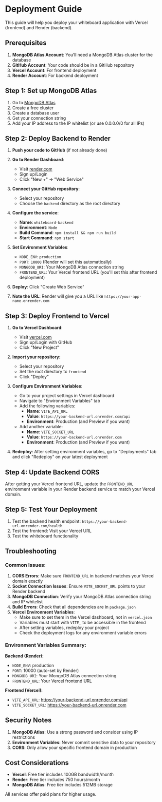 # Deployment Guide

This guide will help you deploy your whiteboard application with Vercel (frontend) and Render (backend).

## Prerequisites

1. **MongoDB Atlas Account**: You'll need a MongoDB Atlas cluster for the database
2. **GitHub Account**: Your code should be in a GitHub repository
3. **Vercel Account**: For frontend deployment
4. **Render Account**: For backend deployment

## Step 1: Set up MongoDB Atlas

1. Go to [MongoDB Atlas](https://www.mongodb.com/atlas)
2. Create a free cluster
3. Create a database user
4. Get your connection string
5. Add your IP address to the IP whitelist (or use 0.0.0.0/0 for all IPs)

## Step 2: Deploy Backend to Render

1. **Push your code to GitHub** (if not already done)

2. **Go to Render Dashboard**:
   - Visit [render.com](https://render.com)
   - Sign up/Login
   - Click "New +" → "Web Service"

3. **Connect your GitHub repository**:
   - Select your repository
   - Choose the `backend` directory as the root directory

4. **Configure the service**:
   - **Name**: `whiteboard-backend`
   - **Environment**: `Node`
   - **Build Command**: `npm install && npm run build`
   - **Start Command**: `npm start`

5. **Set Environment Variables**:
   - `NODE_ENV`: `production`
   - `PORT`: `10000` (Render will set this automatically)
   - `MONGODB_URI`: Your MongoDB Atlas connection string
   - `FRONTEND_URL`: Your Vercel frontend URL (you'll set this after frontend deployment)

6. **Deploy**: Click "Create Web Service"

7. **Note the URL**: Render will give you a URL like `https://your-app-name.onrender.com`

## Step 3: Deploy Frontend to Vercel

1. **Go to Vercel Dashboard**:
   - Visit [vercel.com](https://vercel.com)
   - Sign up/Login with GitHub
   - Click "New Project"

2. **Import your repository**:
   - Select your repository
   - Set the root directory to `frontend`
   - Click "Deploy"

3. **Configure Environment Variables**:
   - Go to your project settings in Vercel dashboard
   - Navigate to "Environment Variables" tab
   - Add the following variables:
     - **Name**: `VITE_API_URL`
     - **Value**: `https://your-backend-url.onrender.com/api`
     - **Environment**: Production (and Preview if you want)
   - Add another variable:
     - **Name**: `VITE_SOCKET_URL`
     - **Value**: `https://your-backend-url.onrender.com`
     - **Environment**: Production (and Preview if you want)

4. **Redeploy**: After setting environment variables, go to "Deployments" tab and click "Redeploy" on your latest deployment

## Step 4: Update Backend CORS

After getting your Vercel frontend URL, update the `FRONTEND_URL` environment variable in your Render backend service to match your Vercel domain.

## Step 5: Test Your Deployment

1. Test the backend health endpoint: `https://your-backend-url.onrender.com/health`
2. Test the frontend: Visit your Vercel URL
3. Test the whiteboard functionality

## Troubleshooting

### Common Issues:

1. **CORS Errors**: Make sure `FRONTEND_URL` in backend matches your Vercel domain exactly
2. **Socket Connection Issues**: Ensure `VITE_SOCKET_URL` points to your Render backend
3. **MongoDB Connection**: Verify your MongoDB Atlas connection string and IP whitelist
4. **Build Errors**: Check that all dependencies are in `package.json`
5. **Vercel Environment Variables**: 
   - Make sure to set them in the Vercel dashboard, not in `vercel.json`
   - Variables must start with `VITE_` to be accessible in the frontend
   - After setting variables, redeploy your project
   - Check the deployment logs for any environment variable errors

### Environment Variables Summary:

**Backend (Render)**:
- `NODE_ENV`: production
- `PORT`: 10000 (auto-set by Render)
- `MONGODB_URI`: Your MongoDB Atlas connection string
- `FRONTEND_URL`: Your Vercel frontend URL

**Frontend (Vercel)**:
- `VITE_API_URL`: https://your-backend-url.onrender.com/api
- `VITE_SOCKET_URL`: https://your-backend-url.onrender.com

## Security Notes

1. **MongoDB Atlas**: Use a strong password and consider using IP restrictions
2. **Environment Variables**: Never commit sensitive data to your repository
3. **CORS**: Only allow your specific frontend domain in production

## Cost Considerations

- **Vercel**: Free tier includes 100GB bandwidth/month
- **Render**: Free tier includes 750 hours/month
- **MongoDB Atlas**: Free tier includes 512MB storage

All services offer paid plans for higher usage. 